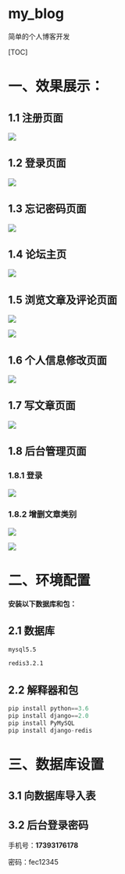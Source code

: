# my_blog
简单的个人博客开发

[TOC]



# 一、效果展示：

## 1.1 注册页面

![](../asset/1615813806(1).jpg)



## 1.2 登录页面

![](\asset\1615813987(1).jpg)

## 1.3 忘记密码页面

![](\asset\1615814073(1).jpg)

## 1.4 论坛主页

![](\asset\1615814218(1).jpg)

## 1.5 浏览文章及评论页面

![](\asset\1615814320(1).jpg)



![](\asset\1615814372(1).jpg)

## 1.6 个人信息修改页面

![](\asset\1615814452(1).jpg)



## 1.7 写文章页面

![](\asset\1615814585(1).jpg)

## 1.8 后台管理页面

### 1.8.1 登录

![](\asset\1615814734(1).jpg)

### 1.8.2 增删文章类别

![](\asset\1615814684(1).jpg)

![](\asset\1615814869(1).jpg)



# 二、环境配置

**安装以下数据库和包：**

## 2.1 数据库

```bash
mysql5.5

redis3.2.1
```



## 2.2 解释器和包

```python
pip install python==3.6
pip install django==2.0
pip install PyMySQL
pip install django-redis
```



# 三、数据库设置

## 3.1 向数据库导入表





## 3.2 后台登录密码

手机号：**17393176178**

密码：fec12345







